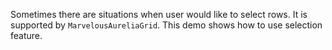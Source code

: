 Sometimes there are situations when user would like to select rows. It is supported by `MarvelousAureliaGrid`. This demo shows how to
use selection feature.